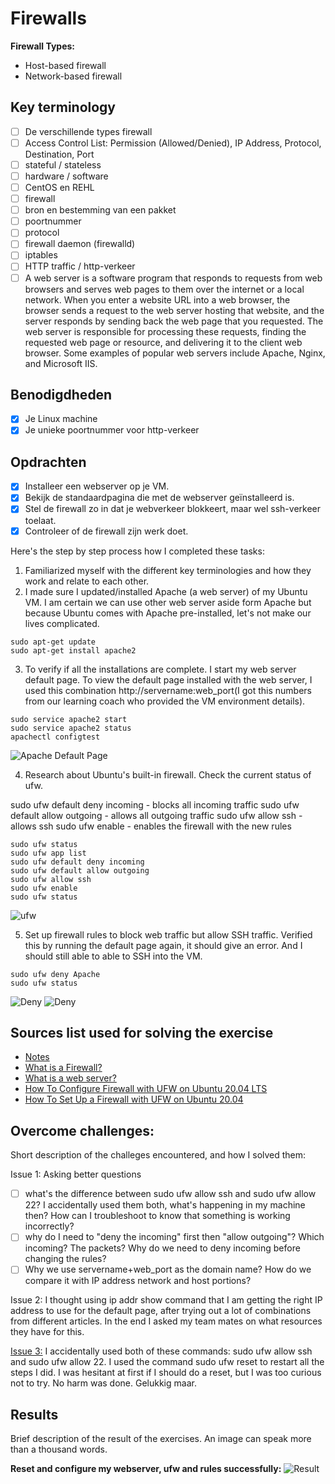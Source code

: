 # Firewalls

**Firewall Types:**

- Host-based firewall
- Network-based firewall

## Key terminology

- [ ] De verschillende types firewall
- [ ] Access Control List: Permission (Allowed/Denied), IP Address, Protocol, Destination, Port
- [ ] stateful / stateless
- [ ] hardware / software
- [ ] CentOS en REHL
- [ ] firewall
- [ ] bron en bestemming van een pakket
- [ ] poortnummer
- [ ] protocol
- [ ] firewall daemon (firewalld)
- [ ] iptables
- [ ] HTTP traffic / http-verkeer
- [ ] A web server is a software program that responds to requests from web browsers and serves web pages to them over the internet or a local network. When you enter a website URL into a web browser, the browser sends a request to the web server hosting that website, and the server responds by sending back the web page that you requested. The web server is responsible for processing these requests, finding the requested web page or resource, and delivering it to the client web browser. Some examples of popular web servers include Apache, Nginx, and Microsoft IIS.

## Benodigdheden

- [x] Je Linux machine
- [x] Je unieke poortnummer voor http-verkeer

## Opdrachten

- [x] Installeer een webserver op je VM.
- [x] Bekijk de standaardpagina die met de webserver geïnstalleerd is.
- [x] Stel de firewall zo in dat je webverkeer blokkeert, maar wel ssh-verkeer toelaat.
- [x] Controleer of de firewall zijn werk doet.

Here's the step by step process how I completed these tasks:

1. Familiarized myself with the different key terminologies and how they work and relate to each other.
2. I made sure I updated/installed Apache (a web server) of my Ubuntu VM. I am certain we can use other web server aside form Apache but because Ubuntu comes with Apache pre-installed, let's not make our lives complicated.

```
sudo apt-get update
sudo apt-get install apache2
```

3. To verify if all the installations are complete. I start my web server default page. To view the default page installed with the web server, I used this combination http://servername:web_port(I got this numbers from our learning coach who provided the VM environment details).

```
sudo service apache2 start
sudo service apache2 status
apachectl configtest
```

![Apache Default Page](https://github.com/techgrounds/techgrounds-anj-dtmr/blob/main/00_includes/week-3-includes/sec-02-defaultpage.png)

4. Research about Ubuntu's built-in firewall. Check the current status of ufw.

sudo ufw default deny incoming - blocks all incoming traffic
sudo ufw default allow outgoing - allows all outgoing traffic
sudo ufw allow ssh - allows ssh
sudo ufw enable - enables the firewall with the new rules

```
sudo ufw status
sudo ufw app list
sudo ufw default deny incoming
sudo ufw default allow outgoing
sudo ufw allow ssh
sudo ufw enable
sudo ufw status

```

![ufw](https://github.com/techgrounds/techgrounds-anj-dtmr/blob/main/00_includes/week-3-includes/sec-02-ufw.png)

5. Set up firewall rules to block web traffic but allow SSH traffic. Verified this by running the default page again, it should give an error. And I should still able to able to SSH into the VM.

```
sudo ufw deny Apache
sudo ufw status

```

![Deny](https://github.com/techgrounds/techgrounds-anj-dtmr/blob/main/00_includes/week-3-includes/sec-02-deny.png)
![Deny](https://github.com/techgrounds/techgrounds-anj-dtmr/blob/main/00_includes/week-3-includes/sec-02-deny2.png)

## Sources list used for solving the exercise

- [Notes](https://drive.google.com/drive/folders/1ngTMmDk8hX61yQQGFieqFLswh6UdoEGO)
- [What is a Firewall?](https://www.youtube.com/watch?v=kDEX1HXybrU)
- [What is a web server?](https://developer.mozilla.org/en-US/docs/Learn/Common_questions/Web_mechanics/What_is_a_web_server)
- [How To Configure Firewall with UFW on Ubuntu 20.04 LTS](https://www.cyberciti.biz/faq/how-to-configure-firewall-with-ufw-on-ubuntu-20-04-lts/)
- [How To Set Up a Firewall with UFW on Ubuntu 20.04](https://www.digitalocean.com/community/tutorials/how-to-set-up-a-firewall-with-ufw-on-ubuntu-20-04)

## Overcome challenges:

Short description of the challeges encountered, and how I solved them:

Issue 1: Asking better questions

- [ ] what's the difference between sudo ufw allow ssh and sudo ufw allow 22? I accidentally used them both, what's happening in my machine then? How can I troubleshoot to know that something is working incorrectly?
- [ ] why do I need to "deny the incoming" first then "allow outgoing"? Which incoming? The packets? Why do we need to deny incoming before changing the rules?
- [ ] Why we use servername+web_port as the domain name? How do we compare it with IP address network and host portions?

Issue 2: I thought using ip addr show command that I am getting the right IP address to use for the default page, after trying out a lot of combinations from different articles. In the end I asked my team mates on what resources they have for this.

[Issue 3:](https://github.com/techgrounds/techgrounds-anj-dtmr/blob/main/00_includes/week-3-includes/sec-02-issue3.png) I accidentally used both of these commands: sudo ufw allow ssh and sudo ufw allow 22. I used the command sudo ufw reset to restart all the steps I did. I was hesitant at first if I should do a reset, but I was too curious not to try. No harm was done. Gelukkig maar.

## Results

Brief description of the result of the exercises. An image can speak more than a thousand words.

**Reset and configure my webserver, ufw and rules successfully:**
![Result](https://github.com/techgrounds/techgrounds-anj-dtmr/blob/main/00_includes/week-3-includes/sec-02-reset.png)
